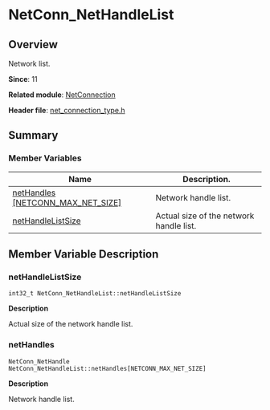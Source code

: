 # NetConn_NetHandleList


## Overview

Network list.

**Since**: 11

**Related module**: [NetConnection](_net_connection.md)

**Header file**: [net_connection_type.h](net__connection__type_8h.md)

## Summary


### Member Variables

| Name| Description.| 
| -------- | -------- |
| [netHandles](#nethandles) [[NETCONN_MAX_NET_SIZE]](_net_connection.md#macros)| Network handle list.| 
| [netHandleListSize](#nethandlelistsize) | Actual size of the network handle list.| 


## Member Variable Description


### netHandleListSize

```
int32_t NetConn_NetHandleList::netHandleListSize
```

**Description**

Actual size of the network handle list.


### netHandles

```
NetConn_NetHandle NetConn_NetHandleList::netHandles[NETCONN_MAX_NET_SIZE]
```

**Description**

Network handle list.
